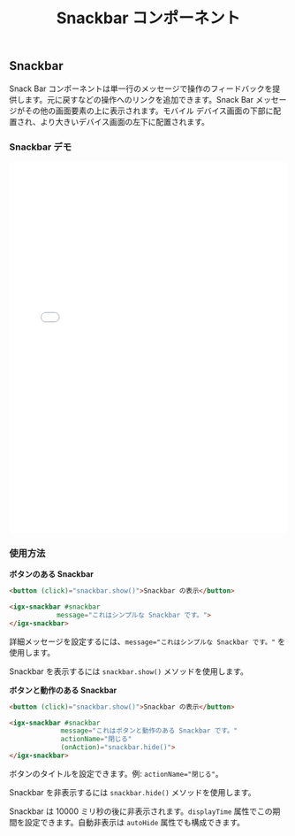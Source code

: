 ﻿---
title: Snackbar コンポーネント
_description: Ignite UI for Angular Snackbar を使用すると、単一行メッセージをモバイルおよびデスクトップ アプリケーションに含みます。
_keywords: Ignite UI for Angular, UI コントロール, Angular ウィジェット, web ウィジェット, UI ウィジェット, Angular, ネイティブ Angular コンポーネント スィート, ネイティブ Angular コントロール, ネイティブ Angular コンポーネント ライブラリ, Angular Snackbar コンポーネント, Angular Snackbar コントロール
_language: ja
---

## Snackbar

<p class="highlight">Snack Bar コンポーネントは単一行のメッセージで操作のフィードバックを提供します。元に戻すなどの操作へのリンクを追加できます。Snack Bar メッセージがその他の画面要素の上に表示されます。モバイル デバイス画面の下部に配置され、より大きいデバイス画面の左下に配置されます。</p>
<div class="divider"></div>

### Snackbar デモ

<div class="sample-container loading" style="height: 672px">
    <iframe frameborder="0" seamless width="100%" height="100%" src="{environment:demosBaseUrl}/snackbar" onload="onSampleIframeContentLoaded(this);"></iframe>
</div>
<div class="divider--half"></div>

### 使用方法

**ボタンのある Snackbar**

```html
<button (click)="snackbar.show()">Snackbar の表示</button>

<igx-snackbar #snackbar
            message="これはシンプルな Snackbar です。">
</igx-snackbar>
```

詳細メッセージを設定するには、`message="これはシンプルな Snackbar です。"` を使用します。

Snackbar を表示するには `snackbar.show()` メソッドを使用します。

**ボタンと動作のある Snackbar**

```html
<button (click)="snackbar.show()">Snackbar の表示</button>

<igx-snackbar #snackbar
             message="これはボタンと動作のある Snackbar です。"
             actionName="閉じる"
             (onAction)="snackbar.hide()">
</igx-snackbar>
```

ボタンのタイトルを設定できます。例: `actionName="閉じる"`。

Snackbar を非表示するには `snackbar.hide()` メソッドを使用します。

Snackbar は 10000 ミリ秒の後に非表示されます。`displayTime` 属性でこの期間を設定できます。自動非表示は `autoHide` 属性でも構成できます。

<div class="divider--half"></div>

